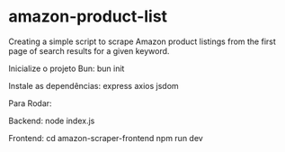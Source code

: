 # amazon-product-list
 Creating a simple script to scrape Amazon product listings from the first page of search results for a given keyword.

Inicialize o projeto Bun: bun init

Instale as dependências: express axios jsdom

Para Rodar:

Backend: node index.js

Frontend: cd amazon-scraper-frontend npm run dev
